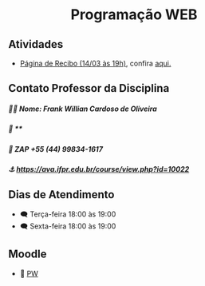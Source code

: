 <h1 align="center">Programação WEB</h1>

## Atividades
* [Página de Recibo (14/03 às 19h)](https://github.com/MarcioJCarvalho/PW/tree/main/recibo_aluguel), confira [aqui.](https://github.com/MarcioJCarvalho/marciojcarvalho.github.io)

## Contato Professor da Disciplina 
##### 👨‍🏫 Nome: Frank Willian Cardoso de Oliveira
##### 📧 **
##### 📱 ZAP +55 (44) 99834-1617
##### ⚓ https://ava.ifpr.edu.br/course/view.php?id=10022

## Dias de Atendimento
* 🗨️ Terça-feira 18:00 às 19:00
* 🗨️ Sexta-feira 18:00 às 19:00

## Moodle
* 📖 [PW](https://ava.ifpr.edu.br/course/view.php?id=10022)


